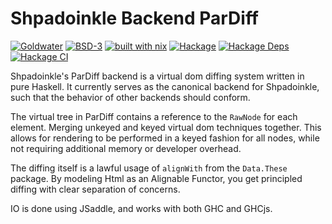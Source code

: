 # Shpadoinkle Backend ParDiff

[![Goldwater](https://gitlab.com/fresheyeball/Shpadoinkle/badges/master/pipeline.svg)](https://gitlab.com/fresheyeball/Shpadoinkle)
[![BSD-3](https://img.shields.io/badge/License-BSD%203--Clause-blue.svg)](https://opensource.org/licenses/BSD-3-Clause)
[![built with nix](https://img.shields.io/badge/built%20with-nix-41439a)](https://builtwithnix.org)
[![Hackage](https://img.shields.io/hackage/v/Shpadoinkle-backend-pardiff.svg)](https://hackage.haskell.org/package/Shpadoinkle-backend-pardiff)
[![Hackage Deps](https://img.shields.io/hackage-deps/v/Shpadoinkle-backend-pardiff.svg)](http://packdeps.haskellers.com/reverse/Shpadoinkle-backend-pardiff)
[![Hackage CI](https://matrix.hackage.haskell.org/api/v2/packages/Shpadoinkle-backend-pardiff/badge)](https://matrix.hackage.haskell.org/#/package/Shpadoinkle-backend-pardiff)


Shpadoinkle's ParDiff backend is a virtual dom diffing system written in pure Haskell.
It currently serves as the canonical backend for Shpadoinkle, such that the behavior of
other backends should conform.

The virtual tree in ParDiff contains a reference to the `RawNode` for each element. Merging
unkeyed and keyed virtual dom techniques together. This allows for rendering to be performed
in a keyed fashion for all nodes, while not requiring additional memory or developer overhead.

The diffing itself is a lawful usage of `alignWith` from the `Data.These` package. By modeling
Html as an Alignable Functor, you get principled diffing with clear separation of concerns.

IO is done using JSaddle, and works with both GHC and GHCjs.
